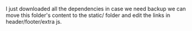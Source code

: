 I just downloaded all the dependencies in case we need backup we can move this folder's content
to the static/ folder and edit the links in header/footer/extra js.


